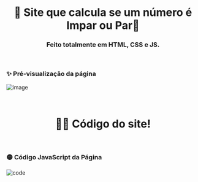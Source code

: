 <!-- Cabeçario -->
 
<div align="center">
  <h1>
  🔢 Site que calcula se um número é Impar ou Par🔢
  </h1>
  <h3>
   Feito totalmente em HTML, CSS e JS.
  </h3>
</div>

<br>

 <!-- Pré-visualização da primeira página -->
<h3>
    ✨ Pré-visualização da página
</h3>

![image](https://github.com/user-attachments/assets/d401b505-a3bd-4e8b-a6ce-744797cf96bc)

<br>

 <!-- Código do Site -->
<div align="center">
  <h1>
     👨‍💻 Código do site!
  </h1>
</div>

<br>

<!-- Código HTML da Primeira Página -->
<h3>
    🟡 Código JavaScript da Página
</h3>

![code](https://github.com/user-attachments/assets/96e06400-9e7a-4d1e-9583-c9a356cccecb)

<br>
